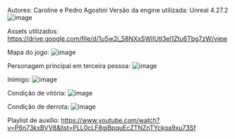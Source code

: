 Autores: Caroline e Pedro Agostini
Versão da engine utilizada: Unreal 4.27.2
![image](https://user-images.githubusercontent.com/61890562/236649333-f0b626c6-94f4-4ccd-99e5-4e0283ea6de1.png)

Assets utilizados:
https://drive.google.com/file/d/1u5w2i_58NXxSWIlUtl3el1Ztu6Tbg7zW/view

Mapa do jogo:
![image](https://user-images.githubusercontent.com/61890562/236649370-4e06bf1c-31c5-4b4b-837c-511a3bc40867.png)

Personagem principal em terceira pessoa:
![image](https://user-images.githubusercontent.com/61890562/236649385-4dfc428d-6d15-4c08-987d-2235f1a8cda5.png)

Inimigo:
![image](https://user-images.githubusercontent.com/61890562/236649388-5ae7b8f0-3a4b-4ee1-a153-44f688f0ea3e.png)

Condição de vitória:
![image](https://user-images.githubusercontent.com/61890562/236649577-dc80d2f4-7d9a-4e66-9a9e-68e290901a39.png)

Condição de derrota:
![image](https://user-images.githubusercontent.com/61890562/236649585-0aa109c2-1241-433a-a14d-4c70b44f5ecf.png)

Playlist de auxílio: https://www.youtube.com/watch?v=P6n73kxBVV8&list=PLL0cLF8gjBpquEcZTNZnTYckga9xu73Sf
